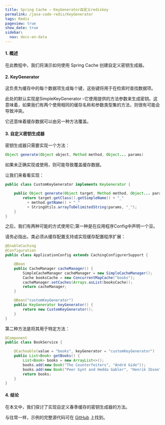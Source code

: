 ```yaml
---
title: Spring Cache – KeyGenerator自定义rediskey
permalink: /java-code-redis/KeyGenerator
tags: Redis
pageview: true
show_date: true
sidebar:
  nav: docs-en-data
---
```

#### 1. 概述     
在此教程中，我们将演示如何使用 Spring Cache 创建自定义密钥生成器。

#### 2. KeyGenerator     
这负责为缓存中的每个数据项生成每个键，这些键将用于在检索时查找数据项。

此处的默认实现是SimpleKeyGenerator –它使用提供的方法参数来生成密钥。这意味着，如果我们有两个使用相同的缓存名称和参数类型集的方法，则很有可能会导致冲突。

它还意味着缓存数据可以由另一种方法覆盖。

#### 3. 自定义密钥生成器     
密钥生成器只需要实现一个方法：

```java
Object generate(Object object, Method method, Object... params)
```
如果未正确实现或使用，则可能导致覆盖缓存数据。

让我们来看看实现：

```java
public class CustomKeyGenerator implements KeyGenerator {

    public Object generate(Object target, Method method, Object... params) {
        return target.getClass().getSimpleName() + "_"
          + method.getName() + "_"
          + StringUtils.arrayToDelimitedString(params, "_");
    }
}
```
之后，我们有两种可能的方式使用它;第一种是在应用程序Config中声明一个豆。

请务必指出，类必须从缓存配置支持或实现缓存配置程序扩展：
```java
@EnableCaching
@Configuration
public class ApplicationConfig extends CachingConfigurerSupport {

    @Bean
    public CacheManager cacheManager() {
        SimpleCacheManager cacheManager = new SimpleCacheManager();
        Cache booksCache = new ConcurrentMapCache("books");
        cacheManager.setCaches(Arrays.asList(booksCache));
        return cacheManager;
    }

    @Bean("customKeyGenerator")
    public KeyGenerator keyGenerator() {
        return new CustomKeyGenerator();
    }
}
```
第二种方法是将其用于特定方法：

```java
@Component
public class BookService {

    @Cacheable(value = "books", keyGenerator = "customKeyGenerator")
    public List<Book> getBooks() {
        List<Book> books = new ArrayList<>();
        books.add(new Book("The Counterfeiters", "André Gide"));
        books.add(new Book("Peer Gynt and Hedda Gabler", "Henrik Ibsen"));
        return books;
    }
}
```
#### 4. 结论
在本文中，我们探讨了实现自定义春季缓存的密钥生成器的方法。

与往常一样，示例的完整源代码可在 [GitHub](https://github.com/eugenp/tutorials/tree/master/spring-caching) 上找到。
